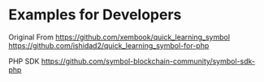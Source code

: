 # Examples for Developers

Original From
https://github.com/xembook/quick_learning_symbol
https://github.com/ishidad2/quick_learning_symbol-for-php

PHP SDK
https://github.com/symbol-blockchain-community/symbol-sdk-php